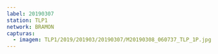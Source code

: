 ```yaml
---
label: 20190307
station: TLP1
network: BRAMON
capturas:
  - imagem: TLP1/2019/201903/20190307/M20190308_060737_TLP_1P.jpg
---
```

